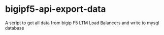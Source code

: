 # bigipf5-api-export-data
A script to get all data from bigip F5 LTM Load Balancers and write to mysql database
